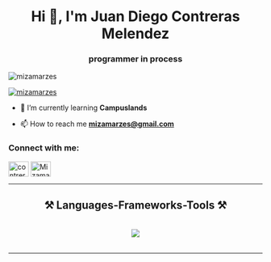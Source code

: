 <h1 align="center">Hi 👋, I'm Juan Diego Contreras Melendez</h1>
<h3 align="center">programmer in process</h3>

<p align="left"> <img src="https://komarev.com/ghpvc/?username=mizamarzes&label=Profile%20views&color=0e75b6&style=flat" alt="mizamarzes" /> </p>

<p align="left"> <a href="https://github.com/ryo-ma/github-profile-trophy"><img src="https://github-profile-trophy.vercel.app/?username=mizamarzes" alt="mizamarzes" /></a> </p>

- 🌱 I’m currently learning **Campuslands**

- 📫 How to reach me **mizamarzes@gmail.com**

<h3 align="left">Connect with me:</h3>
<p align="left">
<a href="https://instagram.com/contreras_x333" target="blank"><img align="center" src="https://raw.githubusercontent.com/rahuldkjain/github-profile-readme-generator/master/src/images/icons/Social/instagram.svg" alt="contreras_x333" height="30" width="40" /></a>
<a href="https://discord.gg/Mizamarzes" target="blank"><img align="center" src="https://raw.githubusercontent.com/rahuldkjain/github-profile-readme-generator/master/src/images/icons/Social/discord.svg" alt="Mizamarzes" height="30" width="40" /></a>
</p>

 <hr/>
 
<h2 align="center">⚒️ Languages-Frameworks-Tools ⚒️</h2>
<br/>
<div align="center">
    <img src="https://skillicons.dev/icons?i=java,spring,mysql,postgres,python,javascript,html,css,bootstrap,git,github,vscode,linux,ps,notion,"/><br>
</div>

<br/>
<hr/>
